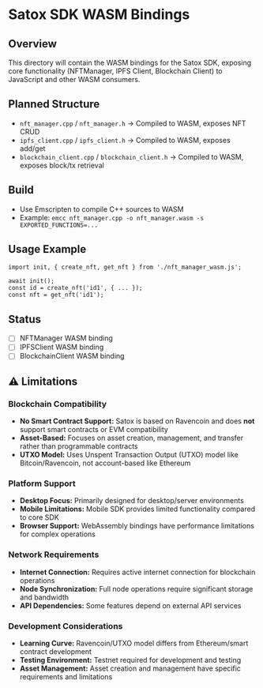 # Satox SDK WASM Bindings

## Overview
This directory will contain the WASM bindings for the Satox SDK, exposing core functionality (NFTManager, IPFS Client, Blockchain Client) to JavaScript and other WASM consumers.

## Planned Structure
- `nft_manager.cpp` / `nft_manager.h` → Compiled to WASM, exposes NFT CRUD
- `ipfs_client.cpp` / `ipfs_client.h` → Compiled to WASM, exposes add/get
- `blockchain_client.cpp` / `blockchain_client.h` → Compiled to WASM, exposes block/tx retrieval

## Build
- Use Emscripten to compile C++ sources to WASM
- Example: `emcc nft_manager.cpp -o nft_manager.wasm -s EXPORTED_FUNCTIONS=...`

## Usage Example
```
import init, { create_nft, get_nft } from './nft_manager_wasm.js';

await init();
const id = create_nft('id1', { ... });
const nft = get_nft('id1');
```

## Status
- [ ] NFTManager WASM binding
- [ ] IPFSClient WASM binding
- [ ] BlockchainClient WASM binding 

## ⚠️ Limitations

### **Blockchain Compatibility**

- **No Smart Contract Support:** Satox is based on Ravencoin and does **not** support smart contracts or EVM compatibility
- **Asset-Based:** Focuses on asset creation, management, and transfer rather than programmable contracts
- **UTXO Model:** Uses Unspent Transaction Output (UTXO) model like Bitcoin/Ravencoin, not account-based like Ethereum

### **Platform Support**

- **Desktop Focus:** Primarily designed for desktop/server environments
- **Mobile Limitations:** Mobile SDK provides limited functionality compared to core SDK
- **Browser Support:** WebAssembly bindings have performance limitations for complex operations

### **Network Requirements**

- **Internet Connection:** Requires active internet connection for blockchain operations
- **Node Synchronization:** Full node operations require significant storage and bandwidth
- **API Dependencies:** Some features depend on external API services

### **Development Considerations**

- **Learning Curve:** Ravencoin/UTXO model differs from Ethereum/smart contract development
- **Testing Environment:** Testnet required for development and testing
- **Asset Management:** Asset creation and management have specific requirements and limitations

